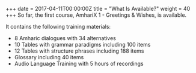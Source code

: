 +++
date = 2017-04-11T00:00:00Z
title = "What Is Available?"
weight = 40
+++
So far, the first course, AmhariX 1 - Greetings & Wishes, is available.

It contains the following training materials:

- 8 Amharic dialogues with 34 alternatives
- 10 Tables with grammar paradigms including 100 items
- 12 Tables with structure phrases including 188 items
- Glossary including 40 items
- Audio Language Training with 5 hours of recordings

<script type="text/javascript" src="//static.mailerlite.com/data/webforms/378200/u2j8e8.js?v1"></script>
